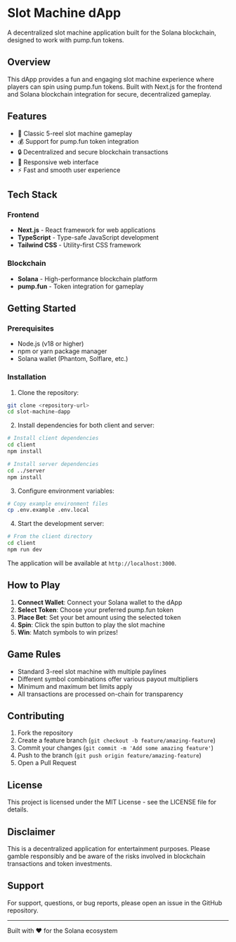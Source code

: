 # Slot Machine dApp

A decentralized slot machine application built for the Solana blockchain, designed to work with pump.fun tokens.

## Overview

This dApp provides a fun and engaging slot machine experience where players can spin using pump.fun tokens. Built with Next.js for the frontend and Solana blockchain integration for secure, decentralized gameplay.

## Features

- 🎰 Classic 5-reel slot machine gameplay
- 💰 Support for pump.fun token integration
- 🔒 Decentralized and secure blockchain transactions
- 📱 Responsive web interface
- ⚡️ Fast and smooth user experience

## Tech Stack

### Frontend
- **Next.js** - React framework for web applications
- **TypeScript** - Type-safe JavaScript development
- **Tailwind CSS** - Utility-first CSS framework

### Blockchain
- **Solana** - High-performance blockchain platform
- **pump.fun** - Token integration for gameplay

## Getting Started

### Prerequisites

- Node.js (v18 or higher)
- npm or yarn package manager
- Solana wallet (Phantom, Solflare, etc.)

### Installation

1. Clone the repository:
```bash
git clone <repository-url>
cd slot-machine-dapp
```

2. Install dependencies for both client and server:
```bash
# Install client dependencies
cd client
npm install

# Install server dependencies
cd ../server
npm install
```

3. Configure environment variables:
```bash
# Copy example environment files
cp .env.example .env.local
```

4. Start the development server:
```bash
# From the client directory
cd client
npm run dev
```

The application will be available at `http://localhost:3000`.

## How to Play

1. **Connect Wallet**: Connect your Solana wallet to the dApp
2. **Select Token**: Choose your preferred pump.fun token
3. **Place Bet**: Set your bet amount using the selected token
4. **Spin**: Click the spin button to play the slot machine
5. **Win**: Match symbols to win prizes!

## Game Rules

- Standard 3-reel slot machine with multiple paylines
- Different symbol combinations offer various payout multipliers
- Minimum and maximum bet limits apply
- All transactions are processed on-chain for transparency

## Contributing

1. Fork the repository
2. Create a feature branch (`git checkout -b feature/amazing-feature`)
3. Commit your changes (`git commit -m 'Add some amazing feature'`)
4. Push to the branch (`git push origin feature/amazing-feature`)
5. Open a Pull Request

## License

This project is licensed under the MIT License - see the LICENSE file for details.

## Disclaimer

This is a decentralized application for entertainment purposes. Please gamble responsibly and be aware of the risks involved in blockchain transactions and token investments.

## Support

For support, questions, or bug reports, please open an issue in the GitHub repository.

---

Built with ❤️ for the Solana ecosystem
